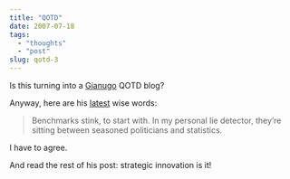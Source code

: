 ```yaml
---
title: "QOTD"
date: 2007-07-18
tags: 
  - "thoughts"
  - "post"
slug: qotd-3
---
```


Is this turning into a [Gianugo](http://www.rabellino.it/blog) QOTD blog?

Anyway, here are his [latest](http://www.rabellino.it/blog/2007/07/17/competitive-puberty-in-open-source-land/) wise words:

> Benchmarks stink, to start with. In my personal lie detector, they’re sitting between seasoned politicians and statistics.

I have to agree.

And read the rest of his post: strategic innovation is it!
